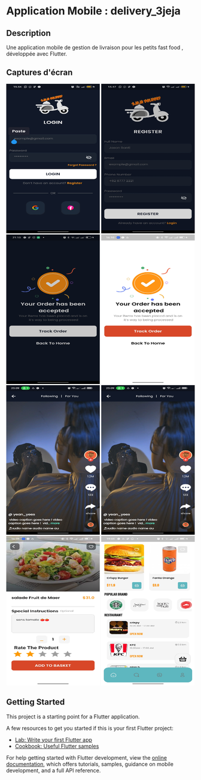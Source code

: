 
#  Application  Mobile :  delivery_3jeja 

## Description
Une application mobile de gestion de livraison pour les petits fast food ,  développée avec Flutter.

 
## Captures d'écran

<img src="captures/.trashed-1694271208-Screenshot_2023-08-10-15-34-08-65_ece6d2247aef7483ada928113aae8f33.jpg"  width="250" height="400" /> <img src="captures/.trashed-1694271208-Screenshot_2023-08-10-15-47-22-36_ece6d2247aef7483ada928113aae8f33.jpg"  width="250" height="400" /> <img src="captures/.trashed-1694378112-Screenshot_2023-08-11-21-13-48-23_ece6d2247aef7483ada928113aae8f33.jpg"  width="250" height="400" /> <img src="captures/acceptorder.jpg"  width="250" height="400" /> <img src="captures/consulter bon plan.jpg"  width="250" height="400" />  <img src="captures/consulter bon plan.jpg"  width="250" height="400" />   <img src="captures/detailsproduit.jpg"  width="250" height="400" />    <img src="captures/home.jpg " width="250" height="400" />   


## Getting Started

This project is a starting point for a Flutter application.

A few resources to get you started if this is your first Flutter project:

- [Lab: Write your first Flutter app](https://docs.flutter.dev/get-started/codelab)
- [Cookbook: Useful Flutter samples](https://docs.flutter.dev/cookbook)

For help getting started with Flutter development, view the
[online documentation](https://docs.flutter.dev/), which offers tutorials,
samples, guidance on mobile development, and a full API reference.
